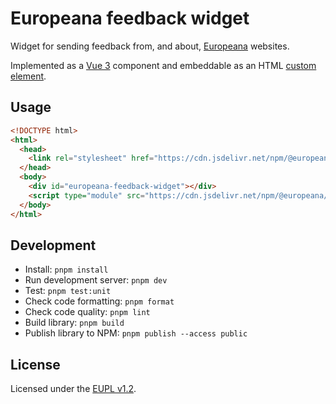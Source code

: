 # Europeana feedback widget

Widget for sending feedback from, and about, [Europeana](https://www.europeana.eu/)
websites.

Implemented as a [Vue 3](https://vuejs.org/) component and embeddable as an HTML
[custom element](https://developer.mozilla.org/en-US/docs/Web/API/Web_components#custom_elements).


## Usage

```html
<!DOCTYPE html>
<html>
  <head>
    <link rel="stylesheet" href="https://cdn.jsdelivr.net/npm/@europeana/feedback-widget/dist/europeana-feedback-widget.css" />
  </head>
  <body>
    <div id="europeana-feedback-widget"></div>
    <script type="module" src="https://cdn.jsdelivr.net/npm/@europeana/feedback-widget/dist/europeana-feedback-widget.js"></script>
  </body>
</html>
```


## Development

* Install: `pnpm install`
* Run development server: `pnpm dev`
* Test: `pnpm test:unit`
* Check code formatting: `pnpm format`
* Check code quality: `pnpm lint`
* Build library: `pnpm build`
* Publish library to NPM: `pnpm publish --access public`


## License

Licensed under the [EUPL v1.2](./LICENSE.md).
